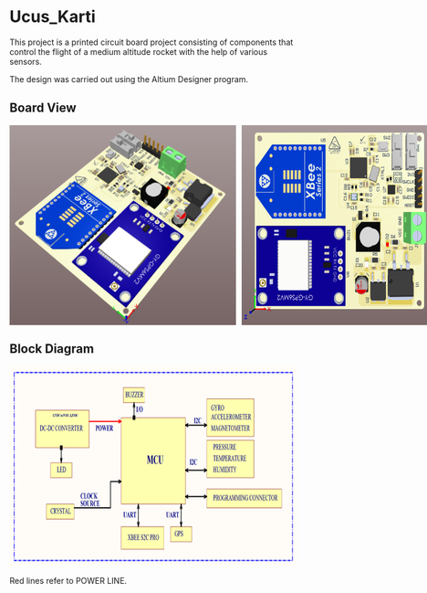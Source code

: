 # Ucus_Karti
 This project is a printed circuit board project consisting of components that control the flight of a medium altitude rocket with the help of various sensors.

 The design was carried out using the Altium Designer program.

## Board View

<div style="display: flex; align-items: center;">
  <img style="margin-right: 10px;" width="400" height="350" src="https://raw.githubusercontent.com/kurtasli/Ucus_Karti/refs/heads/main/UcusKarti/Images/ucusv21.png">
  <img width="330" height="350" src="https://raw.githubusercontent.com/kurtasli/Ucus_Karti/refs/heads/main/UcusKarti/Images/ucusv22.png">
</div>


## Block Diagram

<p align="left">
  <img width="800" height="350" src="https://raw.githubusercontent.com/kurtasli/Ucus_Karti/refs/heads/main/UcusKarti/Images/ucusv2block.png">
</p>

Red lines refer to POWER LINE.
